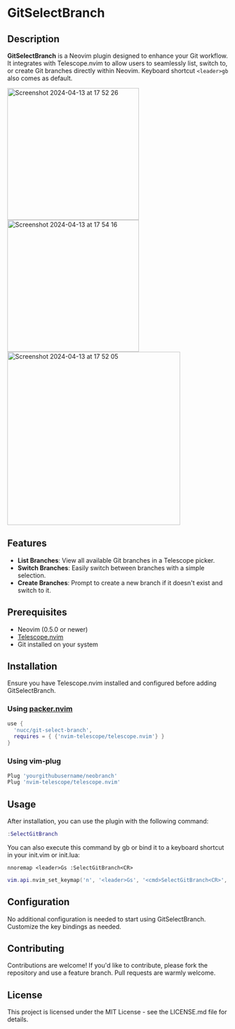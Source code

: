 # GitSelectBranch

## Description
**GitSelectBranch** is a Neovim plugin designed to enhance your Git workflow. It integrates with Telescope.nvim to allow users to seamlessly list, switch to, or create Git branches directly within Neovim. Keyboard shortcut `<leader>gb` also comes as default.

<img width="300" alt="Screenshot 2024-04-13 at 17 52 26" src="https://github.com/Nucc/git-select-branch/assets/327855/e4670f7a-2484-4893-912d-2136201b2f62">
<img width="300" alt="Screenshot 2024-04-13 at 17 54 16" src="https://github.com/Nucc/git-select-branch/assets/327855/617ae5ad-f8f2-4ffb-9ba2-000b5fa65001">
<img width="394" alt="Screenshot 2024-04-13 at 17 52 05" src="https://github.com/Nucc/git-select-branch/assets/327855/a5f0cc74-c9c8-4bbc-ac40-ce6ea4eb7806">



## Features
- **List Branches**: View all available Git branches in a Telescope picker.
- **Switch Branches**: Easily switch between branches with a simple selection.
- **Create Branches**: Prompt to create a new branch if it doesn't exist and switch to it.

## Prerequisites
- Neovim (0.5.0 or newer)
- [Telescope.nvim](https://github.com/nvim-telescope/telescope.nvim)
- Git installed on your system

## Installation
Ensure you have Telescope.nvim installed and configured before adding GitSelectBranch.

### Using [packer.nvim](https://github.com/wbthomason/packer.nvim)

```lua
use {
  'nucc/git-select-branch',
  requires = { {'nvim-telescope/telescope.nvim'} }
}
```

### Using vim-plug

```lua
Plug 'yourgithubusername/neobranch'
Plug 'nvim-telescope/telescope.nvim'
```

## Usage
After installation, you can use the plugin with the following command:

```lua
:SelectGitBranch
```

You can also execute this command by <leader>gb or bind it to a keyboard shortcut in your init.vim or init.lua:

```
nnoremap <leader>Gs :SelectGitBranch<CR>
```

```lua
vim.api.nvim_set_keymap('n', '<leader>Gs', '<cmd>SelectGitBranch<CR>', { noremap = true, silent = true })
```

## Configuration
No additional configuration is needed to start using GitSelectBranch. Customize the key bindings as needed.

## Contributing
Contributions are welcome! If you'd like to contribute, please fork the repository and use a feature branch. Pull requests are warmly welcome.


## License
This project is licensed under the MIT License - see the LICENSE.md file for details.
